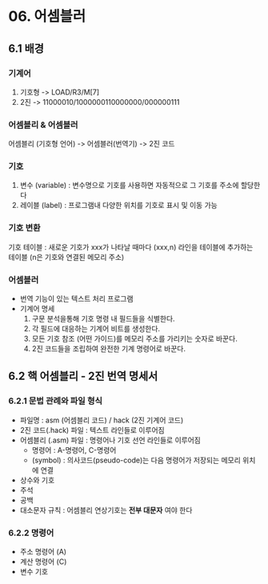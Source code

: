 # 06. 어셈블러

## 6.1 배경

### 기계어 
  1. 기호형 -> LOAD/R3/M[7]
  2. 2진 -> 11000010/1000000110000000/000000111
  
### 어셈블리 & 어셈블러 
어셈블리 (기호형 언어) -> 어셈블러(번역기) -> 2진 코드

### 기호 
  1. 변수 (variable) : 변수명으로 기호를 사용하면 자동적으로 그 기호를 주소에 할당한다
  2. 레이블 (label) : 프로그램내 다양한 위치를 기호로 표시 및 이동 가능
  
### 기호 변환
  기호 테이블 : 새로운 기호가 xxx가 나타날 때마다 (xxx,n) 라인을 테이블에 추가하는 테이블 (n은 기호와 연결된 메모리 주소)

### 어셈블러
  - 번역 기능이 있는 텍스트 처리 프로그램
  - 기계어 명세 
    1. 구문 분석을통해 기호 명령 내 필드들을 식별한다.
    2. 각 필드에 대응하는 기계어 비트를 생성한다.
    3. 모든 기호 참조 (어떤 가이드)를 메모리 주소를 가리키는 숫자로 바꾼다.
    4. 2진 코드들을 조립하여 완전한 기계 명령어로 바꾼다.

## 6.2 핵 어셈블리 - 2진 번역 명세서

### 6.2.1 문법 관례와 파일 형식
 - 파일명 : asm (어셈블리 코드) / hack (2진 기계어 코드)
 - 2진 코드(.hack) 파일 : 텍스트 라인들로 이루어짐
 - 어셈블리 (.asm) 파일 : 명령어나 기호 선언 라인들로 이루어짐
   - 명령어 : A-명령어, C-명령어
   - (symbol) : 의사코드(pseudo-code)는 다음 명령어가 저장되는 메모리 위치에 연결
 - 상수와 기호
 - 주석
 - 공백
 - 대소문자 규칙 : 어셈블리 연상기호는 **전부 대문자** 여야 한다
 
### 6.2.2 명령어 
  - 주소 명령어 (A)
  - 계산 명령어 (C)
  - 변수 기호
 
